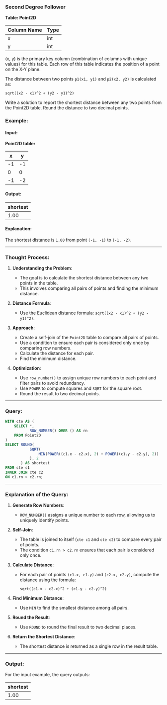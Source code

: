### Second Degree Follower

**Table: Point2D**

| Column Name | Type |
|-------------|------|
| x           | int  |
| y           | int  |

(x, y) is the primary key column (combination of columns with unique values) for this table. Each row of this table indicates the position of a point on the X-Y plane.

The distance between two points `p1(x1, y1)` and `p2(x2, y2)` is calculated as:

```
sqrt((x2 - x1)^2 + (y2 - y1)^2)
```

Write a solution to report the shortest distance between any two points from the Point2D table. Round the distance to two decimal points.

### Example:

#### Input: 

**Point2D table:**

| x  | y  |
|----|----|
| -1 | -1 |
| 0  | 0  |
| -1 | -2 |

#### Output: 

| shortest |
|----------|
| 1.00     |

#### Explanation: 
The shortest distance is `1.00` from point `(-1, -1)` to `(-1, -2)`.

---

### Thought Process:

1. **Understanding the Problem**:
   - The goal is to calculate the shortest distance between any two points in the table.
   - This involves comparing all pairs of points and finding the minimum distance.

2. **Distance Formula**:
   - Use the Euclidean distance formula: `sqrt((x2 - x1)^2 + (y2 - y1)^2)`.

3. **Approach**:
   - Create a self-join of the `Point2D` table to compare all pairs of points.
   - Use a condition to ensure each pair is considered only once by comparing row numbers.
   - Calculate the distance for each pair.
   - Find the minimum distance.

4. **Optimization**:
   - Use `row_number()` to assign unique row numbers to each point and filter pairs to avoid redundancy.
   - Use `POWER` to compute squares and `SQRT` for the square root.
   - Round the result to two decimal points.

---

### Query:

```sql
WITH cte AS (
    SELECT *,
           ROW_NUMBER() OVER () AS rn 
    FROM Point2D
)
SELECT ROUND(
           SQRT(
               MIN(POWER((c1.x - c2.x), 2) + POWER((c1.y - c2.y), 2))
           ), 2
       ) AS shortest
FROM cte c1
INNER JOIN cte c2
ON c1.rn > c2.rn;
```

---

### Explanation of the Query:

1. **Generate Row Numbers**:
   - `ROW_NUMBER()` assigns a unique number to each row, allowing us to uniquely identify points.

2. **Self-Join**:
   - The table is joined to itself (`cte c1` and `cte c2`) to compare every pair of points.
   - The condition `c1.rn > c2.rn` ensures that each pair is considered only once.

3. **Calculate Distance**:
   - For each pair of points `(c1.x, c1.y)` and `(c2.x, c2.y)`, compute the distance using the formula:
     ```
     sqrt((c1.x - c2.x)^2 + (c1.y - c2.y)^2)
     ```

4. **Find Minimum Distance**:
   - Use `MIN` to find the smallest distance among all pairs.

5. **Round the Result**:
   - Use `ROUND` to round the final result to two decimal places.

6. **Return the Shortest Distance**:
   - The shortest distance is returned as a single row in the result table.

---

### Output:

For the input example, the query outputs:

| shortest |
|----------|
| 1.00     |
